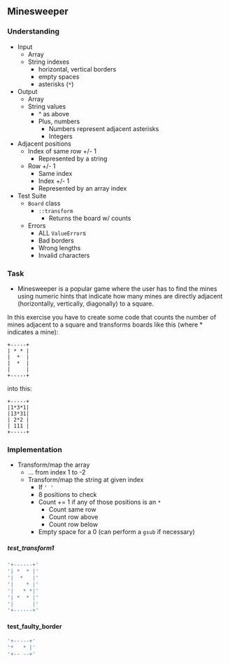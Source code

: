## Minesweeper

### Understanding
- Input
  + Array
  + String indexes
    * horizontal, vertical borders
    * empty spaces
    * asterisks (`*`)
- Output
  + Array
  + String values
    * ^ as above
    * Plus, numbers
      - Numbers represent adjacent asterisks
      - Integers
- Adjacent positions
  + Index  of same row +/- 1
    * Represented by a string
  + Row +/- 1
    * Same index
    * Index +/- 1
    * Represented by an array index
- Test Suite
  + `Board` class
    * `::transform`
      - Returns the board w/ counts
  + Errors
    * ALL `ValueError`s
    * Bad borders
    * Wrong lengths
    * Invalid characters


### Task
- Minesweeper is a popular game where the user has to find the mines using numeric hints that indicate how many mines are directly adjacent (horizontally, vertically, diagonally) to a square.

In this exercise you have to create some code that counts the number of mines adjacent to a square and transforms boards like this (where * indicates a mine):

```
+-----+
| * * |
|  *  |
|  *  |
|     |
+-----+
```

into this:

```
+-----+
|1*3*1|
|13*31|
| 2*2 |
| 111 |
+-----+
```

### Implementation
- Transform/map the array
  + ... from index 1 to -2
  + Transform/map the string at given index
    * If `' '`
    * 8 positions to check
    * Count += 1 if any of those positions is an `*`
      - Count same row
      - Count row above
      - Count row below
    * Empty space for a 0 (can perform a `gsub` if necessary)


##### test_transform1
```ruby
'+------+'
'| *  * |'
'|  *   |'
'|    * |'
'|   * *|'
'| *  * |'
'|      |'
'+------+'
```

#### test_faulty_border
```ruby
'+-----+'
'*   * |'
'+-- --+'
```